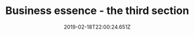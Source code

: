 ---
title: Business essence - the third section
date: 2019-02-18T22:00:24.651Z
tutorial: Business essence
type: tutorial section
cover: /img/chamuditha-dilhan-1335612-unsplash-278x120.png
---